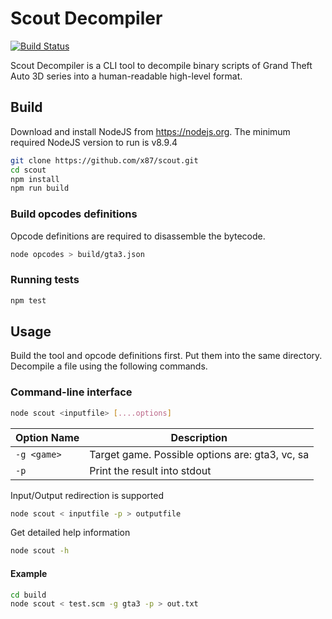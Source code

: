 # Scout Decompiler
[![Build Status](https://travis-ci.org/x87/scout.svg?branch=master)](https://travis-ci.org/x87/scout)

Scout Decompiler is a CLI tool to decompile binary scripts of Grand Theft Auto 3D series into a human-readable high-level format. 

## Build
Download and install NodeJS from https://nodejs.org. The minimum required NodeJS version to run is v8.9.4
```bash
git clone https://github.com/x87/scout.git
cd scout
npm install
npm run build
```

### Build opcodes definitions
Opcode definitions are required to disassemble the bytecode.
```bash
node opcodes > build/gta3.json
```

### Running tests
```bash
npm test
```

## Usage

Build the tool and opcode definitions first. Put them into the same directory. Decompile a file using the following commands.

### Command-line interface
```bash
node scout <inputfile> [....options] 
```

| Option Name            | Description |
| --------------------- | --------
| `-g <game>`           | Target game. Possible options are: gta3, vc, sa
| `-p`                  | Print the result into stdout

Input/Output redirection is supported
```bash
node scout < inputfile -p > outputfile 
```

Get detailed help information
```bash
node scout -h 
```


#### Example
```bash
cd build
node scout < test.scm -g gta3 -p > out.txt
``` 
